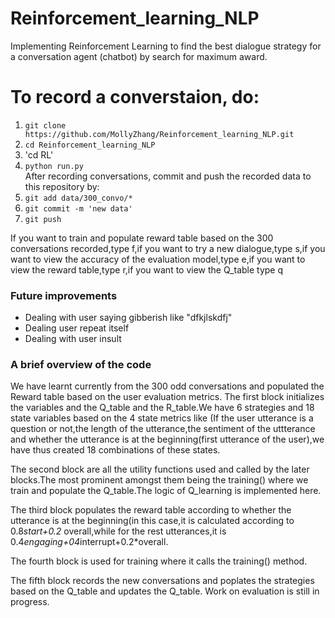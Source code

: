 # Reinforcement_learning_NLP
Implementing Reinforcement Learning to find the best dialogue strategy for a conversation agent (chatbot) by search for maximum award.


# To record a converstaion, do:
1. `git clone https://github.com/MollyZhang/Reinforcement_learning_NLP.git`
2. `cd Reinforcement_learning_NLP`
3. 'cd RL'
4. `python run.py`  
After recording conversations, commit and push the recorded data to this repository by:  
4. `git add data/300_convo/*`
5. `git commit -m 'new data'`
6. `git push`

If you want to train and populate reward table based on the 300 conversations recorded,type f,if you want to try a new dialogue,type s,if you want to view the accuracy of the evaluation model,type e,if you want to view the reward table,type r,if you want to view the Q_table type q

### Future improvements
- Dealing with user saying gibberish like "dfkjlskdfj"
- Dealing user repeat itself
- Dealing with user insult

### A brief overview of the code
We have learnt currently from the 300 odd conversations and populated the Reward table based on the user evaluation metrics.
The first block initializes the variables and the Q_table and the R_table.We have 6 strategies and 18 state variables based on the 4 state metrics like (If the user utterance is a question or not,the length of the utterance,the sentiment of the uttterance and whether the utterance is at the beginning(first utterance of the user),we have thus created 18 combinations of these states.

The second block are all the utility functions used and called by the later blocks.The most prominent amongst them being the training() where we train and populate the Q_table.The logic of Q_learning is implemented here.

The third block populates the reward table according to whether the utterance is at the beginning(in this case,it is calculated according to 0.8*start+0.2* overall,while for the rest utterances,it is 0.4*engaging+04*interrupt+0.2*overall.

The fourth block is used for training where it calls the training() method.

The fifth block records the new conversations and poplates the strategies based on the Q_table and updates the Q_table.
Work on evaluation is still in progress.
